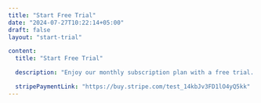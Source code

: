 ```yaml
---
title: "Start Free Trial"
date: "2024-07-27T10:22:14+05:00"
draft: false
layout: "start-trial"

content:
  title: "Start Free Trial"

  description: "Enjoy our monthly subscription plan with a free trial. Experience all the features risk-free and cancel your subscription at any time with no commitments."

  stripePaymentLink: "https://buy.stripe.com/test_14kbJv3FD1lO4yQ5kk"
---
```

